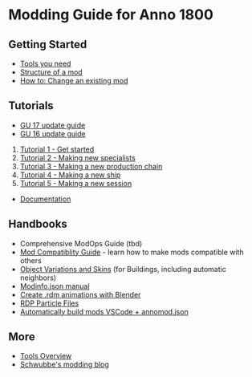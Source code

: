 # Modding Guide for Anno 1800

## Getting Started

- [Tools you need](./getting-started/tools-you-need.md)
- [Structure of a mod](./getting-started/structure-of-a-mod.md)
- [How to: Change an existing mod](./getting-started/change-existing-mod.md)

## Tutorials

- [GU 17 update guide](./guides/gu17-update-guide.md)
- [GU 16 update guide](./guides/gu16-update-guide.md)

1. [Tutorial 1 - Get started](./hier0nimus-tutorials/01-my-first-mod/readme.md)
2. [Tutorial 2 - Making new specialists](./hier0nimus-tutorials/02-making-new-specialists/readme.md)
3. [Tutorial 3 - Making a new production chain](./hier0nimus-tutorials/03-making-new-production-chain/readme.md)
4. [Tutorial 4 - Making a new ship](./hier0nimus-tutorials/04-making-new-ship/readme.md)
5. [Tutorial 5 - Making a new session](./hier0nimus-tutorials/05-making-a-new-session//readme.md)
- [Documentation](./hier0nimus-tutorials/00-documentation/readme.md)

## Handbooks

- Comprehensive ModOps Guide (tbd)
- [Mod Compatiblity Guide](./guides/mod-compatibility.md) - learn how to make mods compatible with others
- [Object Variations and Skins](./guides/variations.md) (for Buildings, including automatic neighbors)
- [Modinfo.json manual](https://github.com/anno-mods/Modinfo)
- [Create .rdm animations with Blender](./guides/rdm_animations.md) 
- [RDP Particle Files](./guides/particles.md)
- [Automatically build mods VSCode + annomod.json](https://github.com/anno-mods/vscode-anno-modding-tools/blob/main/doc/annomod.md)

## More

- [Tools Overview](./getting-started/tools-you-need.md#anno-tools-overview)
- [Schwubbe's modding blog](https://schwubbe.de/modding_blog.php)
